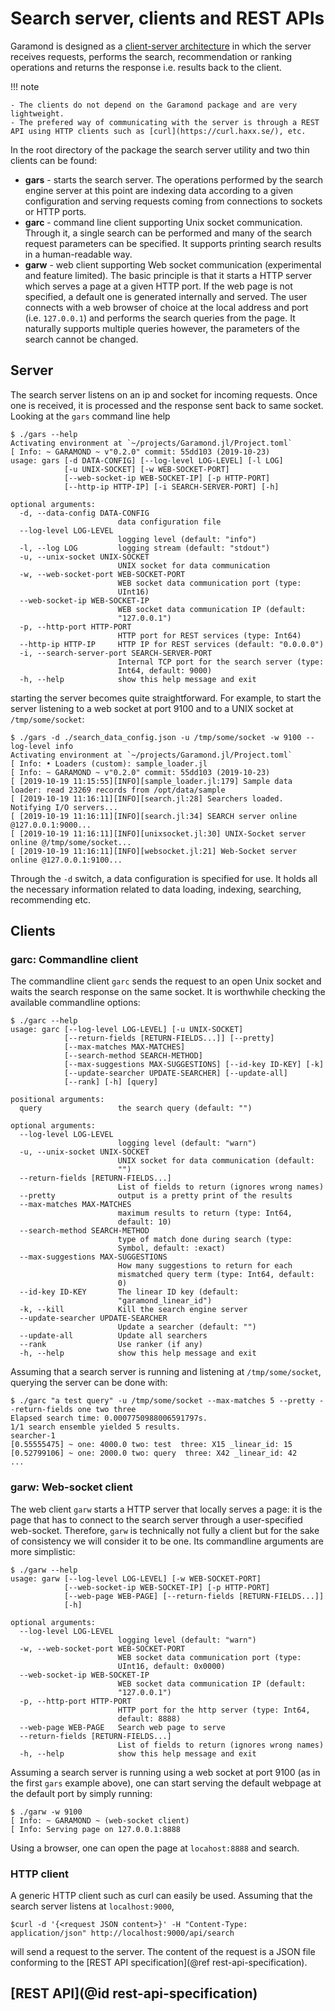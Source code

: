 # Search server, clients and REST APIs

Garamond is designed as a [client-server architecture](http://catb.org/~esr/writings/taoup/html/ch11s06.html#id2958899) in which the server receives requests, performs the search, recommendation or ranking operations and returns the response i.e. results back to the client.

!!! note

    - The clients do not depend on the Garamond package and are very lightweight.
    - The prefered way of communicating with the server is through a REST API using HTTP clients such as [curl](https://curl.haxx.se/), etc.

In the root directory of the package the search server utility and two thin clients can be found:
- **gars** - starts the search server. The operations performed by the search engine server at this point are indexing data according to a given configuration and serving requests coming from connections to sockets or HTTP ports.
- **garc** - command line client supporting Unix socket communication. Through it, a single search can be performed and many of the search request parameters can be specified. It supports printing search results in a human-readable way.
- **garw** - web client supporting Web socket communication (experimental and feature limited). The basic principle is that it starts a HTTP server which serves a page at a given HTTP port. If the web page is not specified, a default one is generated internally and served. The user connects with a web browser of choice at the local address and port (i.e. `127.0.0.1`) and performs the search queries from the page. It naturally supports multiple queries however, the parameters of the search cannot be changed.


## Server
The search server listens on an ip and socket for incoming requests. Once one is received, it is processed and the response sent back to same socket. Looking at the `gars` command line help
```
$ ./gars --help
Activating environment at `~/projects/Garamond.jl/Project.toml`
[ Info: ~ GARAMOND ~ v"0.2.0" commit: 55dd103 (2019-10-23)
usage: gars [-d DATA-CONFIG] [--log-level LOG-LEVEL] [-l LOG]
            [-u UNIX-SOCKET] [-w WEB-SOCKET-PORT]
            [--web-socket-ip WEB-SOCKET-IP] [-p HTTP-PORT]
            [--http-ip HTTP-IP] [-i SEARCH-SERVER-PORT] [-h]

optional arguments:
  -d, --data-config DATA-CONFIG
                        data configuration file
  --log-level LOG-LEVEL
                        logging level (default: "info")
  -l, --log LOG         logging stream (default: "stdout")
  -u, --unix-socket UNIX-SOCKET
                        UNIX socket for data communication
  -w, --web-socket-port WEB-SOCKET-PORT
                        WEB socket data communication port (type:
                        UInt16)
  --web-socket-ip WEB-SOCKET-IP
                        WEB socket data communication IP (default:
                        "127.0.0.1")
  -p, --http-port HTTP-PORT
                        HTTP port for REST services (type: Int64)
  --http-ip HTTP-IP     HTTP IP for REST services (default: "0.0.0.0")
  -i, --search-server-port SEARCH-SERVER-PORT
                        Internal TCP port for the search server (type:
                        Int64, default: 9000)
  -h, --help            show this help message and exit
```
starting the server becomes quite straightforward.
For example, to start the server listening to a web socket at port 9100 and to a UNIX socket at `/tmp/some/socket`:
```
$ ./gars -d ./search_data_config.json -u /tmp/some/socket -w 9100 --log-level info
Activating environment at `~/projects/Garamond.jl/Project.toml`
[ Info: • Loaders (custom): sample_loader.jl
[ Info: ~ GARAMOND ~ v"0.2.0" commit: 55dd103 (2019-10-23)
[ [2019-10-19 11:15:55][INFO][sample_loader.jl:179] Sample data loader: read 23269 records from /opt/data/sample
[ [2019-10-19 11:16:11][INFO][search.jl:28] Searchers loaded. Notifying I/O servers...
[ [2019-10-19 11:16:11][INFO][search.jl:34] SEARCH server online @127.0.0.1:9000...
[ [2019-10-19 11:16:11][INFO][unixsocket.jl:30] UNIX-Socket server online @/tmp/some/socket...
[ [2019-10-19 11:16:11][INFO][websocket.jl:21] Web-Socket server online @127.0.0.1:9100...
```
Through the `-d` switch, a data configuration is specified for use. It holds all the necessary information related to data loading, indexing, searching, recommending etc.


## Clients

### garc: Commandline client
The commandline client `garc` sends the request to an open Unix socket and waits the search response on the same socket. It is worthwhile checking the available commandline options:
```
$ ./garc --help
usage: garc [--log-level LOG-LEVEL] [-u UNIX-SOCKET]
            [--return-fields [RETURN-FIELDS...]] [--pretty]
            [--max-matches MAX-MATCHES]
            [--search-method SEARCH-METHOD]
            [--max-suggestions MAX-SUGGESTIONS] [--id-key ID-KEY] [-k]
            [--update-searcher UPDATE-SEARCHER] [--update-all]
            [--rank] [-h] [query]

positional arguments:
  query                 the search query (default: "")

optional arguments:
  --log-level LOG-LEVEL
                        logging level (default: "warn")
  -u, --unix-socket UNIX-SOCKET
                        UNIX socket for data communication (default:
                        "")
  --return-fields [RETURN-FIELDS...]
                        List of fields to return (ignores wrong names)
  --pretty              output is a pretty print of the results
  --max-matches MAX-MATCHES
                        maximum results to return (type: Int64,
                        default: 10)
  --search-method SEARCH-METHOD
                        type of match done during search (type:
                        Symbol, default: :exact)
  --max-suggestions MAX-SUGGESTIONS
                        How many suggestions to return for each
                        mismatched query term (type: Int64, default:
                        0)
  --id-key ID-KEY       The linear ID key (default:
                        "garamond_linear_id")
  -k, --kill            Kill the search engine server
  --update-searcher UPDATE-SEARCHER
                        Update a searcher (default: "")
  --update-all          Update all searchers
  --rank                Use ranker (if any)
  -h, --help            show this help message and exit
```

Assuming that a search server is running and listening at `/tmp/some/socket`, querying the server can be done with:
```
$ ./garc "a test query" -u /tmp/some/socket --max-matches 5 --pretty --return-fields one two three
Elapsed search time: 0.0007750988006591797s.
1/1 search ensemble yielded 5 results.
searcher-1
[0.55555475] ~ one: 4000.0 two: test  three: X15 _linear_id: 15
[0.52799106] ~ one: 2000.0 two: query  three: X42 _linear_id: 42
...
```


### garw: Web-socket client
The web client `garw` starts a HTTP server that locally serves a page: it is the page that has to connect to the search server through a user-specified web-socket. Therefore, `garw` is technically not fully a client but for the sake of consistency we will consider it to be one. Its commandline arguments are more simplistic:
```
$ ./garw --help
usage: garw [--log-level LOG-LEVEL] [-w WEB-SOCKET-PORT]
            [--web-socket-ip WEB-SOCKET-IP] [-p HTTP-PORT]
            [--web-page WEB-PAGE] [--return-fields [RETURN-FIELDS...]]
            [-h]

optional arguments:
  --log-level LOG-LEVEL
                        logging level (default: "warn")
  -w, --web-socket-port WEB-SOCKET-PORT
                        WEB socket data communication port (type:
                        UInt16, default: 0x0000)
  --web-socket-ip WEB-SOCKET-IP
                        WEB socket data communication IP (default:
                        "127.0.0.1")
  -p, --http-port HTTP-PORT
                        HTTP port for the http server (type: Int64,
                        default: 8888)
  --web-page WEB-PAGE   Search web page to serve
  --return-fields [RETURN-FIELDS...]
                        List of fields to return (ignores wrong names)
  -h, --help            show this help message and exit
```
Assuming a search server is running using a web socket at port 9100 (as in the first `gars` example above), one can start serving the default webpage at the default port by simply running:
```
$ ./garw -w 9100
[ Info: ~ GARAMOND ~ (web-socket client)
[ Info: Serving page on 127.0.0.1:8888
```
Using a browser, one can open the page at `locahost:8888` and search.


### HTTP client
A generic HTTP client such as curl can easily be used. Assuming that the search server listens at `localhost:9000`,
```
$curl -d '{<request JSON content>}' -H "Content-Type: application/json" http://localhost:9000/api/search
```
will send a request to the server. The content of the request is a JSON file conforming to the [REST API specification](@ref rest-api-specification).


## [REST API](@id rest-api-specification)
